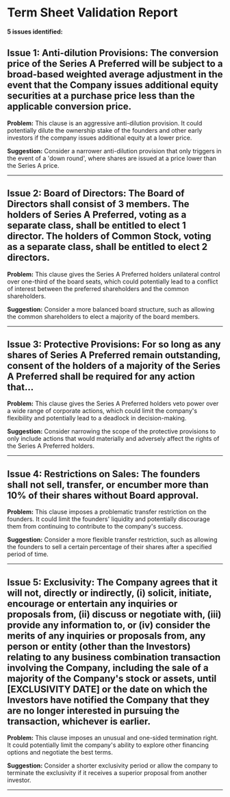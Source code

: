 # Term Sheet Validation Report

**5 issues identified:**

## Issue 1: Anti-dilution Provisions: The conversion price of the Series A Preferred will be subject to a broad-based weighted average adjustment in the event that the Company issues additional equity securities at a purchase price less than the applicable conversion price.

**Problem:** This clause is an aggressive anti-dilution provision. It could potentially dilute the ownership stake of the founders and other early investors if the company issues additional equity at a lower price.

**Suggestion:** Consider a narrower anti-dilution provision that only triggers in the event of a 'down round', where shares are issued at a price lower than the Series A price.

---

## Issue 2: Board of Directors: The Board of Directors shall consist of 3 members. The holders of Series A Preferred, voting as a separate class, shall be entitled to elect 1 director. The holders of Common Stock, voting as a separate class, shall be entitled to elect 2 directors.

**Problem:** This clause gives the Series A Preferred holders unilateral control over one-third of the board seats, which could potentially lead to a conflict of interest between the preferred shareholders and the common shareholders.

**Suggestion:** Consider a more balanced board structure, such as allowing the common shareholders to elect a majority of the board members.

---

## Issue 3: Protective Provisions: For so long as any shares of Series A Preferred remain outstanding, consent of the holders of a majority of the Series A Preferred shall be required for any action that...

**Problem:** This clause gives the Series A Preferred holders veto power over a wide range of corporate actions, which could limit the company's flexibility and potentially lead to a deadlock in decision-making.

**Suggestion:** Consider narrowing the scope of the protective provisions to only include actions that would materially and adversely affect the rights of the Series A Preferred holders.

---

## Issue 4: Restrictions on Sales: The founders shall not sell, transfer, or encumber more than 10% of their shares without Board approval.

**Problem:** This clause imposes a problematic transfer restriction on the founders. It could limit the founders' liquidity and potentially discourage them from continuing to contribute to the company's success.

**Suggestion:** Consider a more flexible transfer restriction, such as allowing the founders to sell a certain percentage of their shares after a specified period of time.

---

## Issue 5: Exclusivity: The Company agrees that it will not, directly or indirectly, (i) solicit, initiate, encourage or entertain any inquiries or proposals from, (ii) discuss or negotiate with, (iii) provide any information to, or (iv) consider the merits of any inquiries or proposals from, any person or entity (other than the Investors) relating to any business combination transaction involving the Company, including the sale of a majority of the Company's stock or assets, until [EXCLUSIVITY DATE] or the date on which the Investors have notified the Company that they are no longer interested in pursuing the transaction, whichever is earlier.

**Problem:** This clause imposes an unusual and one-sided termination right. It could potentially limit the company's ability to explore other financing options and negotiate the best terms.

**Suggestion:** Consider a shorter exclusivity period or allow the company to terminate the exclusivity if it receives a superior proposal from another investor.

---

